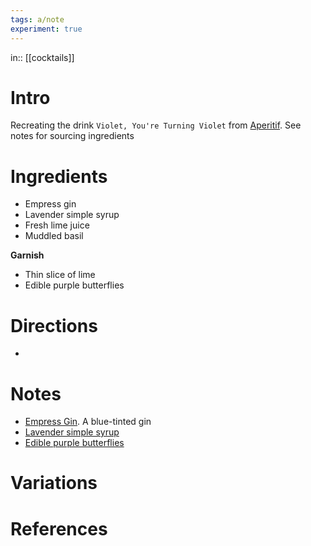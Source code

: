 ```yaml
---
tags: a/note
experiment: true
---
```

in:: [[cocktails]]

# Intro
Recreating the drink `Violet, You're Turning Violet` from [Aperitif](https://aperitifnc.com/). See notes for sourcing ingredients

# Ingredients
- Empress gin
- Lavender simple syrup
- Fresh lime juice
- Muddled basil

**Garnish**
- Thin slice of lime
- Edible purple butterflies

# Directions
* 

# Notes
- [Empress Gin](https://www.empressgin.com/). A blue-tinted gin
- [Lavender simple syrup](https://www.amazon.com/Collins-Cherry-Cocktail-Syrup-Lavender/dp/B07TR5V61Z/?th=1)
- [Edible purple butterflies](https://www.amazon.com/GEORLD-Edible-Butterflies-Decorations-Cupcake/dp/B0932W1ZG4/)

# Variations

# References


